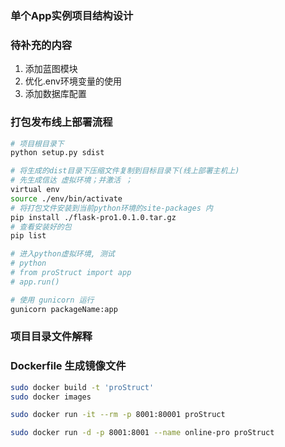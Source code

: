 ### 单个App实例项目结构设计

### 待补充的内容
1. 添加蓝图模块
2. 优化.env环境变量的使用
3. 添加数据库配置

### 打包发布线上部署流程
```bash
# 项目根目录下
python setup.py sdist

# 将生成的dist目录下压缩文件复制到目标目录下(线上部署主机上)
# 先生成信达 虚拟环境；并激活 ；
virtual env
source ./env/bin/activate
# 将打包文件安装到当前python环境的site-packages 内
pip install ./flask-pro1.0.1.0.tar.gz
# 查看安装好的包
pip list

# 进入python虚拟环境, 测试
# python
# from proStruct import app
# app.run()

# 使用 gunicorn 运行
gunicorn packageName:app 
```
### 项目目录文件解释

### Dockerfile 生成镜像文件
```bash
sudo docker build -t 'proStruct'
sudo docker images

sudo docker run -it --rm -p 8001:80001 proStruct

sudo docker run -d -p 8001:8001 --name online-pro proStruct

```